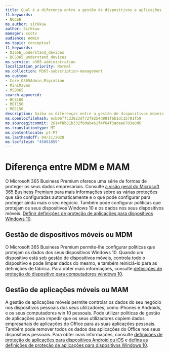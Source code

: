 ```yaml
---
title: Qual é a diferença entre a gestão de dispositivos e aplicações
f1.keywords:
- NOCSH
ms.author: sirkkuw
author: Sirkkuw
manager: scotv
audience: Admin
ms.topic: conceptual
f1_keywords:
- O365E_understand_devices
- BCS365_understand_devices
ms.service: o365-administration
localization_priority: Normal
ms.collection: M365-subscription-management
ms.custom:
- Core_O365Admin_Migration
- MiniMaven
- MSB365
search.appverid:
- BCS160
- MET150
- MOE150
description: Saiba as diferenças entre a gestão de dispositivos móveis e a gestão de aplicações móveis, ou MDM e MAM.
ms.openlocfilehash: ecb06ffc23823df72f9254d881f6b1dc1b781f59
ms.sourcegitcommit: 2614f8b81b332f8dab461f4f64f3adaa6703e0d6
ms.translationtype: MT
ms.contentlocale: pt-PT
ms.lasthandoff: 04/21/2020
ms.locfileid: "45081859"
---
```

# <a name="difference-between-mdm-and-mam"></a>Diferença entre MDM e MAM

O Microsoft 365 Business Premium oferece uma série de formas de proteger os seus dados empresariais. Consulte [a visão geral do Microsoft 365 Business Premium](../microsoft-365-business-overview.md) para mais informações sobre as várias proteções que são configuradas automaticamente e o que pode configurar para proteger ainda mais o seu negócio. Também pode configurar políticas que protejam os seus dispositivos Windows 10 e os dados nos seus dispositivos móveis.
[Definir definições de proteção de aplicações para dispositivos Windows 10](../protection-settings-for-windows-10-devices.md).

## <a name="mobile-device-management-or-mdm"></a>Gestão de dispositivos móveis ou MDM

O Microsoft 365 Business Premium permite-lhe configurar políticas que protejam os dados dos seus dispositivos Windows 10. Quando um dispositivo está sob gestão de dispositivos móveis, controla todo o dispositivo e pode limpar dados do mesmo, e também reiniciá-lo para as definições de fábrica. Para obter mais informações, consulte [definições de proteção do dispositivo para computadores windows 10](../protection-settings-for-windows-10-pcs.md).

## <a name="mobile-application-management-or-mam"></a>Gestão de aplicações móveis ou MAM

A gestão de aplicações móveis permite controlar os dados do seu negócio nos dispositivos pessoais dos seus utilizadores, como iPhones e Androids, e os seus computadores win 10 pessoais. Pode utilizar políticas de gestão de aplicações para impedir que os seus utilizadores copiem dados empresariais de aplicações do Office para as suas aplicações pessoais. Também pode remover todos os dados das aplicações do Office nos seus dispositivos pessoais. Para obter mais informações, consulte [definições de proteção de aplicações para dispositivos Android ou iOS](../app-protection-settings-for-android-and-ios.md) e [defina as definições de proteção de aplicações para dispositivos Windows 10](../protection-settings-for-windows-10-devices.md).
